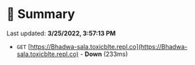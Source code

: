 # 📖 Summary
Last updated: **3/25/2022, 3:57:13 PM**

- `GET` [https://Bhadwa-sala.toxicblte.repl.co](https://Bhadwa-sala.toxicblte.repl.co) - **Down** (233ms)
